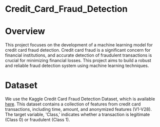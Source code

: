 # Credit_Card_Fraud_Detection

# Overview
This project focuses on the development of a machine learning model for credit card fraud detection. Credit card fraud is a significant concern for financial institutions, and accurate detection of fraudulent transactions is crucial for minimizing financial losses. This project aims to build a robust and reliable fraud detection system using machine learning techniques.


# Dataset
We use the Kaggle Credit Card Fraud Detection Dataset, which is available [here](https://www.kaggle.com/datasets/mlg-ulb/creditcardfraud). This dataset contains a collection of features from credit card transactions, including time, amount, and anonymized features (V1-V28). The target variable, 'Class,' indicates whether a transaction is legitimate (Class 0) or fraudulent (Class 1).

